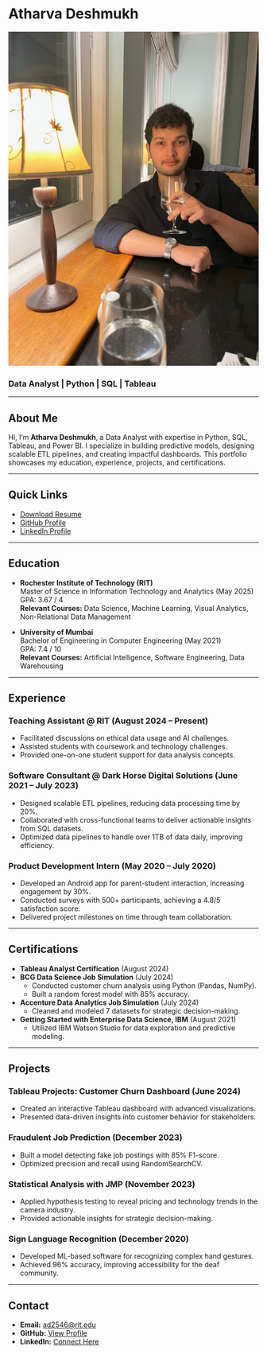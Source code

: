 # Atharva Deshmukh

![Profile Picture](assets/profile.jpg)

### Data Analyst | Python | SQL | Tableau

---

## About Me

Hi, I’m **Atharva Deshmukh**, a Data Analyst with expertise in Python, SQL, Tableau, and Power BI. I specialize in building predictive models, designing scalable ETL pipelines, and creating impactful dashboards. This portfolio showcases my education, experience, projects, and certifications.

---

## **Quick Links**

- [Download Resume](resumes/Atharva_Deshmukh_DA_Jan_3.pdf)
- [GitHub Profile](https://github.com/your-username)
- [LinkedIn Profile](https://www.linkedin.com/in/your-profile)

---

## **Education**

- **Rochester Institute of Technology (RIT)**  
  Master of Science in Information Technology and Analytics (May 2025)  
  GPA: 3.67 / 4  
  **Relevant Courses:** Data Science, Machine Learning, Visual Analytics, Non-Relational Data Management  

- **University of Mumbai**  
  Bachelor of Engineering in Computer Engineering (May 2021)  
  GPA: 7.4 / 10  
  **Relevant Courses:** Artificial Intelligence, Software Engineering, Data Warehousing  

---

## **Experience**

### Teaching Assistant @ RIT (August 2024 – Present)  
- Facilitated discussions on ethical data usage and AI challenges.  
- Assisted students with coursework and technology challenges.  
- Provided one-on-one student support for data analysis concepts.  

### Software Consultant @ Dark Horse Digital Solutions (June 2021 – July 2023)  
- Designed scalable ETL pipelines, reducing data processing time by 20%.  
- Collaborated with cross-functional teams to deliver actionable insights from SQL datasets.  
- Optimized data pipelines to handle over 1TB of data daily, improving efficiency.  

### Product Development Intern (May 2020 – July 2020)  
- Developed an Android app for parent-student interaction, increasing engagement by 30%.  
- Conducted surveys with 500+ participants, achieving a 4.8/5 satisfaction score.  
- Delivered project milestones on time through team collaboration.  

---

## **Certifications**

- **Tableau Analyst Certification** (August 2024)  
- **BCG Data Science Job Simulation** (July 2024)  
  - Conducted customer churn analysis using Python (Pandas, NumPy).  
  - Built a random forest model with 85% accuracy.  
- **Accenture Data Analytics Job Simulation** (July 2024)  
  - Cleaned and modeled 7 datasets for strategic decision-making.  
- **Getting Started with Enterprise Data Science, IBM** (August 2021)  
  - Utilized IBM Watson Studio for data exploration and predictive modeling.  

---

## **Projects**

### Tableau Projects: Customer Churn Dashboard (June 2024)  
- Created an interactive Tableau dashboard with advanced visualizations.  
- Presented data-driven insights into customer behavior for stakeholders.

### Fraudulent Job Prediction (December 2023)  
- Built a model detecting fake job postings with 85% F1-score.  
- Optimized precision and recall using RandomSearchCV.

### Statistical Analysis with JMP (November 2023)  
- Applied hypothesis testing to reveal pricing and technology trends in the camera industry.  
- Provided actionable insights for strategic decision-making.

### Sign Language Recognition (December 2020)  
- Developed ML-based software for recognizing complex hand gestures.  
- Achieved 96% accuracy, improving accessibility for the deaf community.

---

## **Contact**

- **Email:** [ad2546@rit.edu](mailto:ad2546@rit.edu)  
- **GitHub:** [View Profile](https://github.com/ad2546)  
- **LinkedIn:** [Connect Here](https://www.linkedin.com/in/your-profile)

